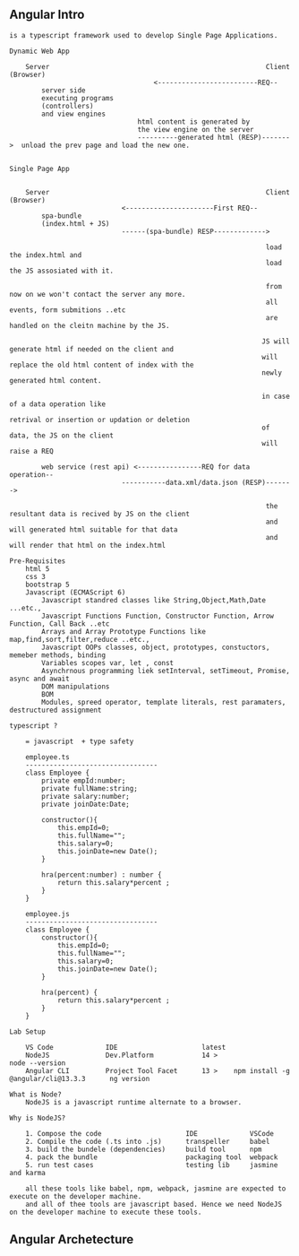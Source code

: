 Angular Intro
-----------------------------------------------------------------------

    is a typescript framework used to develop Single Page Applications.

    Dynamic Web App

        Server                                                      Client (Browser)
                                        <-------------------------REQ--
            server side
            executing programs 
            (controllers)
            and view engines
                                    html content is generated by
                                    the view engine on the server
                                    ----------generated html (RESP)------->  unload the prev page and load the new one.


    Single Page App

    
        Server                                                      Client (Browser)
                                <----------------------First REQ--
            spa-bundle
            (index.html + JS)
                                ------(spa-bundle) RESP------------->

                                                                    load the index.html and
                                                                    load the JS assosiated with it.

                                                                    from now on we won't contact the server any more.
                                                                    all events, form submitions ..etc
                                                                    are handled on the cleitn machine by the JS.

                                                                   JS will generate html if needed on the client and
                                                                   will replace the old html content of index with the
                                                                   newly generated html content.

                                                                   in case of a data operation like
                                                                   retrival or insertion or updation or deletion
                                                                   of data, the JS on the client
                                                                   will raise a REQ

            web service (rest api) <----------------REQ for data operation--
                                -----------data.xml/data.json (RESP)------->

                                                                    the resultant data is recived by JS on the client
                                                                    and will generated html suitable for that data
                                                                    and will render that html on the index.html

    Pre-Requisites
        html 5
        css 3
        bootstrap 5
        Javascript (ECMAScript 6)
            Javascript standred classes like String,Object,Math,Date ...etc.,
            Javascript Functions Function, Constructor Function, Arrow Function, Call Back ..etc
            Arrays and Array Prototype Functions like map,find,sort,filter,reduce ..etc.,
            Javascript OOPs classes, object, prototypes, constuctors, memeber methods, binding
            Variables scopes var, let , const
            Asynchrnous programming liek setInterval, setTimeout, Promise, async and await
            DOM manipulations
            BOM
            Modules, spreed operator, template literals, rest paramaters, destructured assignment

    typescript ?

        = javascript  + type safety

        employee.ts
        ---------------------------------
        class Employee {
            private empId:number;
            private fullName:string;
            private salary:number;
            private joinDate:Date;

            constructor(){
                this.empId=0;
                this.fullName="";
                this.salary=0;
                this.joinDate=new Date();
            }

            hra(percent:number) : number {
                return this.salary*percent ;
            }
        }

        employee.js
        ---------------------------------
        class Employee {
            constructor(){
                this.empId=0;
                this.fullName="";
                this.salary=0;
                this.joinDate=new Date();
            }

            hra(percent) {
                return this.salary*percent ;
            }
        }

    Lab Setup

        VS Code             IDE                     latest
        NodeJS              Dev.Platform            14 >                                            node --version
        Angular CLI         Project Tool Facet      13 >    npm install -g @angular/cli@13.3.3      ng version

    What is Node?
        NodeJS is a javascript runtime alternate to a browser.

    Why is NodeJS?

        1. Compose the code                     IDE             VSCode
        2. Compile the code (.ts into .js)      transpeller     babel
        3. build the bundele (dependencies)     build tool      npm
        4. pack the bundle                      packaging tool  webpack
        5. run test cases                       testing lib     jasmine and karma

        all these tools like babel, npm, webpack, jasmine are expected to execute on the developer machine.
        and all of thee tools are javascript based. Hence we need NodeJS on the developer machine to execute these tools.


Angular Archetecture
-----------------------------------------------------------------------




                                                     
